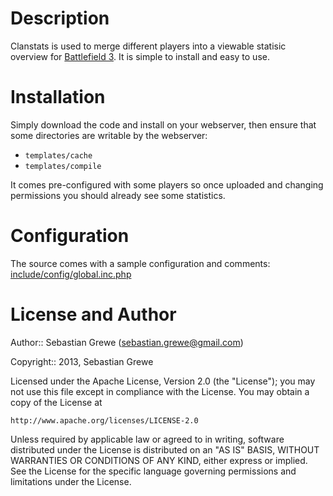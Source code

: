 Description
===========

Clanstats is used to merge different players into a viewable statisic
overview for [Battlefield 3](http://www.battlefield.com). It is
simple to install and easy to use.

Installation
============

Simply download the code and install on your webserver, then ensure that
some directories are writable by the webserver:

* `templates/cache`
* `templates/compile`

It comes pre-configured with some players so once uploaded and changing
permissions you should already see some statistics.

Configuration
=============

The source comes with a sample configuration and comments: [include/config/global.inc.php](include/config/global.inc.php)

License and Author
==================

Author:: Sebastian Grewe (<sebastian.grewe@gmail.com>) 

Copyright:: 2013, Sebastian Grewe

Licensed under the Apache License, Version 2.0 (the "License");
you may not use this file except in compliance with the License.
You may obtain a copy of the License at

    http://www.apache.org/licenses/LICENSE-2.0

Unless required by applicable law or agreed to in writing, software
distributed under the License is distributed on an "AS IS" BASIS,
WITHOUT WARRANTIES OR CONDITIONS OF ANY KIND, either express or implied.
See the License for the specific language governing permissions and
limitations under the License.
